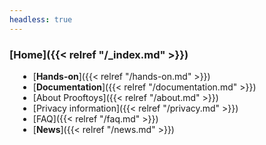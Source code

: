 ```yaml
---
headless: true
---
```


<p>

### [**Home**]({{< relref "/_index.md" >}})

<div style="margin-left: 1em">

- [**Hands-on**]({{< relref "/hands-on.md" >}})
- [**Documentation**]({{< relref "/documentation.md" >}})
- [About Prooftoys]({{< relref "/about.md" >}})
- [Privacy information]({{< relref "/privacy.md" >}})
- [FAQ]({{< relref "/faq.md" >}})
- [**News**]({{< relref "/news.md" >}})

</div>
